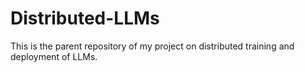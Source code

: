 # Distributed-LLMs
This is the parent repository of my project on distributed training and deployment of LLMs.
